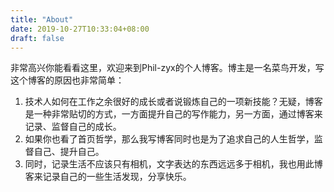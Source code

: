 ```yaml
---
title: "About"
date: 2019-10-27T10:33:04+08:00
draft: false
---
```

  非常高兴你能看看这里，欢迎来到Phil-zyx的个人博客。博主是一名菜鸟开发，写这个博客的原因也非常简单：

1. 技术人如何在工作之余很好的成长或者说锻炼自己的一项新技能？无疑，博客是一种非常贴切的方式，一方面提升自己的写作能力，另一方面，通过博客来记录、监督自己的成长。
2. 如果你也看了首页哲学，那么我写博客同时也是为了追求自己的人生哲学，监督自己、提升自己。
3. 同时，记录生活不应该只有相机，文字表达的东西远远多于相机，我也用此博客来记录自己的一些生活发现，分享快乐。